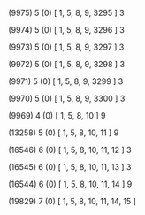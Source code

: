 (9975) 5 (0) [ 1, 5, 8, 9, 3295 ] 3 


(9974) 5 (0) [ 1, 5, 8, 9, 3296 ] 3 


(9973) 5 (0) [ 1, 5, 8, 9, 3297 ] 3 


(9972) 5 (0) [ 1, 5, 8, 9, 3298 ] 3 


(9971) 5 (0) [ 1, 5, 8, 9, 3299 ] 3 


(9970) 5 (0) [ 1, 5, 8, 9, 3300 ] 3 


(9969) 4 (0) [ 1, 5, 8, 10 ] 9 


(13258) 5 (0) [ 1, 5, 8, 10, 11 ] 9 


(16546) 6 (0) [ 1, 5, 8, 10, 11, 12 ] 3 


(16545) 6 (0) [ 1, 5, 8, 10, 11, 13 ] 3 


(16544) 6 (0) [ 1, 5, 8, 10, 11, 14 ] 9 


(19829) 7 (0) [ 1, 5, 8, 10, 11, 14, 15 ]  

